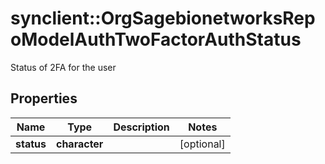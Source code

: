 # synclient::OrgSagebionetworksRepoModelAuthTwoFactorAuthStatus

Status of 2FA for the user

## Properties
Name | Type | Description | Notes
------------ | ------------- | ------------- | -------------
**status** | **character** |  | [optional] 


